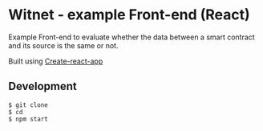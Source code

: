 # Witnet - example Front-end (React)

Example Front-end  to evaluate whether the data between a smart contract and its source is the same or not.

Built using [Create-react-app](https://github.com/facebook/create-react-app)

## Development
```
$ git clone 
$ cd 
$ npm start
```

